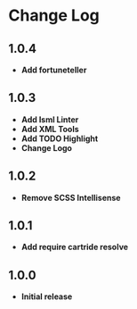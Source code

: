 # Change Log

## 1.0.4

- **Add fortuneteller**

## 1.0.3

- **Add Isml Linter**
- **Add XML Tools**
- **Add TODO Highlight**
- **Change Logo**

## 1.0.2

- **Remove SCSS Intellisense**

## 1.0.1

- **Add require cartride resolve**

## 1.0.0

- **Initial release**
